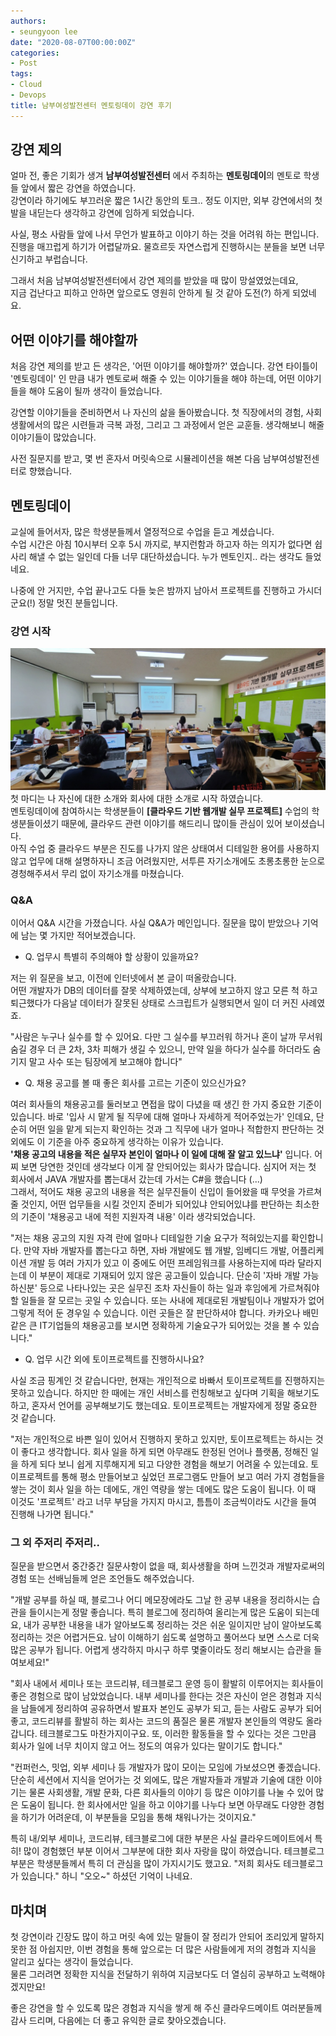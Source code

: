 ```yaml
---
authors:
- seungyoon lee
date: "2020-08-07T00:00:00Z"
categories:
- Post
tags:
- Cloud
- Devops
title: 남부여성발전센터 멘토링데이 강연 후기
---
```


## 강연 제의
얼마 전, 좋은 기회가 생겨 **남부여성발전센터** 에서 주최하는 **멘토링데이**의 멘토로 학생들 앞에서 짧은 강연을 하였습니다.  
강연이라 하기에도 부끄러운 짧은 1시간 동안의 토크.. 정도 이지만, 외부 강연에서의 첫 발을 내딛는다 생각하고 강연에 임하게 되었습니다.

사실, 평소 사람들 앞에 나서 무언가 발표하고 이야기 하는 것을 어려워 하는 편입니다. 진행을 매끄럽게 하기가 어렵달까요. 물흐르듯 자연스럽게 진행하시는 분들을 보면 너무 신기하고 부럽습니다.

그래서 처음 남부여성발전센터에서 강연 제의를 받았을 때 많이 망설였었는데요,  
지금 겁난다고 피하고 안하면 앞으로도 영원히 안하게 될 것 같아 도전(?) 하게 되었네요.

## 어떤 이야기를 해야할까
처음 강연 제의를 받고 든 생각은, '어떤 이야기를 해야할까?' 였습니다. 강연 타이틀이 '멘토링데이' 인 만큼 내가 멘토로써 해줄 수 있는 이야기들을 해야 하는데, 어떤 이야기들을 해야 도움이 될까 생각이 들었습니다.

강연할 이야기들을 준비하면서 나 자신의 삶을 돌아봤습니다. 첫 직장에서의 경험, 사회 생활에서의 많은 시련들과 극복 과정, 그리고 그 과정에서 얻은 교훈들. 생각해보니 해줄 이야기들이 많았습니다.

사전 질문지를 받고, 몇 번 혼자서 머릿속으로 시뮬레이션을 해본 다음 남부여성발전센터로 향했습니다.

## 멘토링데이
교실에 들어서자, 많은 학생분들께서 열정적으로 수업을 듣고 계셨습니다.  
수업 시간은 아침 10시부터 오후 5시 까지로, 부지런함과 하고자 하는 의지가 없다면 쉽사리 해낼 수 없는 일인데 다들 너무 대단하셨습니다. 누가 멘토인지.. 라는 생각도 들었네요.

나중에 안 거지만, 수업 끝나고도 다들 늦은 밤까지 남아서 프로젝트를 진행하고 가시더군요(!) 정말 멋진 분들입니다.

### 강연 시작
![mentoring](images/mentoring.jpeg)
첫 마디는 나 자신에 대한 소개와 회사에 대한 소개로 시작 하였습니다.  
멘토링데이에 참여하시는 학생분들이 **[클라우드 기반 웹개발 실무 프로젝트]** 수업의 학생분들이셨기 때문에, 클라우드 관련 이야기를 해드리니 많이들 관심이 있어 보이셨습니다.  
아직 수업 중 클라우드 부분은 진도를 나가지 않은 상태여서 디테일한 용어를 사용하지 않고 업무에 대해 설명하자니 조금 어려웠지만, 서투른 자기소개에도 초롱초롱한 눈으로 경청해주셔서 무리 없이 자기소개를 마쳤습니다.

### Q&A
이어서 Q&A 시간을 가졌습니다. 사실 Q&A가 메인입니다. 질문을 많이 받았으나 기억에 남는 몇 가지만 적어보겠습니다.

- Q. 업무시 특별히 주의해야 할 상황이 있을까요?

저는 위 질문을 보고, 이전에 인터넷에서 본 글이 떠올랐습니다.  
어떤 개발자가 DB의 데이터를 잘못 삭제하였는데, 상부에 보고하지 않고 모른 척 하고 퇴근했다가 다음날 데이터가 잘못된 상태로 스크립트가 실행되면서 일이 더 커진 사례였죠.

"사람은 누구나 실수를 할 수 있어요. 다만 그 실수를 부끄러워 하거나 혼이 날까 무서워 숨길 경우 더 큰 2차, 3차 피해가 생길 수 있으니,
만약 일을 하다가 실수를 하더라도 숨기지 말고 사수 또는 팀장에게 보고해야 합니다"

- Q. 채용 공고를 볼 때 좋은 회사를 고르는 기준이 있으신가요?

여러 회사들의 채용공고를 둘러보고 면접을 많이 다녔을 때 생긴 한 가지 중요한 기준이 있습니다. 바로 '입사 시 맡게 될 직무에 대해 얼마나 자세하게 적어주었는가' 인데요, 단순히 어떤 일을 맡게 되는지 확인하는 것과 그 직무에 내가 얼마나 적합한지 판단하는 것 외에도 이 기준을 아주 중요하게 생각하는 이유가 있습니다.  
**'채용 공고의 내용을 적은 실무자 본인이 얼마나 이 일에 대해 잘 알고 있느냐'** 입니다. 어찌 보면 당연한 것인데 생각보다 이게 잘 안되어있는 회사가 많습니다. 심지어 저는 첫 회사에서 JAVA 개발자를 뽑는대서 갔는데 가서는 C#을 했습니다 (...)  
그래서, 적어도 채용 공고의 내용을 적은 실무진들이 신입이 들어왔을 때 무엇을 가르쳐 줄 것인지, 어떤 업무들을 시킬 것인지 준비가 되어있냐 안되어있냐를 판단하는 최소한의 기준이 '채용공고 내에 적힌 지원자격 내용' 이라 생각되었습니다.

"저는 채용 공고의 지원 자격 란에 얼마나 디테일한 기술 요구가 적혀있는지를 확인합니다. 만약 자바 개발자를 뽑는다고 하면, 자바 개발에도 웹 개발, 임베디드 개발, 어플리케이션 개발 등 여러 가지가 있고 이 중에도 어떤 프레임워크를 사용하는지에 따라 달라지는데 이 부분이 제대로 기재되어 있지 않은 공고들이 있습니다. 단순히 '자바 개발 가능하신분' 등으로 나타나있는 곳은 실무진 조차 자신들이 하는 일과 후임에게 가르쳐줘야 할 일들을 잘 모르는 곳일 수 있습니다. 또는 사내에 제대로된 개발팀이나 개발자가 없어 그렇게 적어 둔 경우일 수 있습니다. 이런 곳들은 잘 판단하셔야 합니다. 카카오나 배민같은 큰 IT기업들의 채용공고를 보시면 정확하게 기술요구가 되어있는 것을 볼 수 있습니다."

- Q. 업무 시간 외에 토이프로젝트를 진행하시나요?

사실 조금 핑계인 것 같습니다만, 현재는 개인적으로 바빠서 토이프로젝트를 진행하지는 못하고 있습니다. 하지만 한 때에는 개인 서비스를 런칭해보고 싶다며 기획을 해보기도 하고, 혼자서 언어를 공부해보기도 했는데요. 토이프로젝트는 개발자에게 정말 중요한 것 같습니다.

"저는 개인적으로 바쁜 일이 있어서 진행하지 못하고 있지만, 토이프로젝트는 하시는 것이 좋다고 생각합니다. 회사 일을 하게 되면 아무래도 한정된 언어나 플랫폼, 정해진 일을 하게 되다 보니 쉽게 지루해지게 되고 다양한 경험을 해보기 어려울 수 있는데요. 토이프로젝트를 통해 평소 만들어보고 싶었던 프로그램도 만들어 보고 여러 가지 경험들을 쌓는 것이 회사 일을 하는 데에도, 개인 역량을 쌓는 데에도 많은 도움이 됩니다. 이 때 이것도 '프로젝트' 라고 너무 부담을 가지지 마시고, 틈틈이 조금씩이라도 시간을 들여 진행해 나가면 됩니다."

### 그 외 주저리 주저리..

질문을 받으면서 중간중간 질문사항이 없을 때, 회사생활을 하며 느낀것과 개발자로써의 경험 또는 선배님들께 얻은 조언들도 해주었습니다.

"개발 공부를 하실 때, 블로그나 어디 메모장에라도 그날 한 공부 내용을 정리하시는 습관을 들이시는게 정말 좋습니다. 특히 블로그에 정리하여 올리는게 많은 도움이 되는데요, 내가 공부한 내용을 내가 알아보도록 정리하는 것은 쉬운 일이지만 남이 알아보도록 정리하는 것은 어렵거든요. 남이 이해하기 쉽도록 설명하고 풀어쓰다 보면 스스로 더욱 많은 공부가 됩니다. 어렵게 생각하지 마시구 하루 몇줄이라도 정리 해보시는 습관을 들여보세요!"

"회사 내에서 세미나 또는 코드리뷰, 테크블로그 운영 등이 활발히 이루어지는 회사들이 좋은 경험으로 많이 남았었습니다. 내부 세미나를 한다는 것은 자신이 얻은 경험과 지식을 남들에게 정리하여 공유하면서 발표자 본인도 공부가 되고, 듣는 사람도 공부가 되어 좋고, 코드리뷰를 활발히 하는 회사는 코드의 품질은 물론 개발자 본인들의 역량도 올라갑니다. 테크블로그도 마찬가지이구요. 또, 이러한 활동들을 할 수 있다는 것은 그만큼 회사가 일에 너무 치이지 않고 어느 정도의 여유가 있다는 말이기도 합니다."

"컨퍼런스, 밋업, 외부 세미나 등 개발자가 많이 모이는 모임에 가보셨으면 좋겠습니다. 단순히 세션에서 지식을 얻어가는 것 외에도, 많은 개발자들과 개발과 기술에 대한 이야기는 물론 사회생활, 개발 문화, 다른 회사들의 이야기 등 많은 이야기를 나눌 수 있어 많은 도움이 됩니다. 한 회사에서만 일을 하고 이야기를 나누다 보면 아무래도 다양한 경험을 하기가 어려운데, 이 부분들을 모임을 통해 채워나가는 것이지요."

특히 내/외부 세미나, 코드리뷰, 테크블로그에 대한 부분은 사실 클라우드메이트에서 특히! 많이 경험했던 부분 이어서 그부분에 대한 회사 자랑을 많이 하였습니다. 테크블로그 부분은 학생분들께서 특히 더 관심을 많이 가지시기도 했고요. "저희 회사도 테크블로그가 있습니다." 하니 "오오~" 하셨던 기억이 나네요.

## 마치며
첫 강연이라 긴장도 많이 하고 머릿 속에 있는 말들이 잘 정리가 안되어 조리있게 말하지 못한 점 아쉽지만, 이번 경험을 통해 앞으로는 더 많은 사람들에게 저의 경험과 지식을 알리고 싶다는 생각이 들었습니다.  
물론 그러려면 정확한 지식을 전달하기 위하여 지금보다도 더 열심히 공부하고 노력해야겠지만요!

좋은 강연을 할 수 있도록 많은 경험과 지식을 쌓게 해 주신 클라우드메이트 여러분들께 감사 드리며, 다음에는 더 좋고 유익한 글로 찾아오겠습니다.